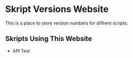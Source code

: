 # Skript Versions Website
This is a place to store version numbers for diffrent scripts.
## Skripts Using This Website
- API Test
